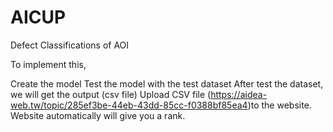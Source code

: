 # AICUP
Defect Classifications of AOI

To implement this,

Create the model 
Test the model with the test dataset
After test the dataset, we will get the output (csv file)
Upload CSV file (https://aidea-web.tw/topic/285ef3be-44eb-43dd-85cc-f0388bf85ea4)to the website.
Website automatically will give you a rank.


